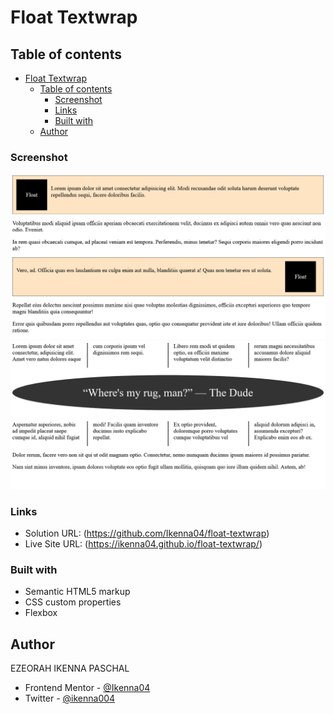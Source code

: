 # Float Textwrap

## Table of contents

- [Float Textwrap](#float-textwrap)
  - [Table of contents](#table-of-contents)
    - [Screenshot](#screenshot)
    - [Links](#links)
    - [Built with](#built-with)
  - [Author](#author)

### Screenshot

![](screen-shots/Screenshot%202023-12-21%20at%2000-05-09%20Float.png)
![](screen-shots/Screenshot%202024-05-27%20at%2002-10-02%20Columns.png)

### Links

- Solution URL: (https://github.com/Ikenna04/float-textwrap)
- Live Site URL: (https://ikenna04.github.io/float-textwrap/)

### Built with

- Semantic HTML5 markup
- CSS custom properties
- Flexbox

## Author

EZEORAH IKENNA PASCHAL

<!-- - Website - [Add your name here](https://www.your-site.com) -->

- Frontend Mentor - [@Ikenna04](https://www.frontendmentor.io/profile/Ikenna04)
- Twitter - [@ikenna004](https://www.twitter.com/ikenna004)
